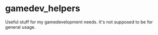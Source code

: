 gamedev_helpers
===============

Useful stuff for my gamedevelopment needs. It's not supposed to be for general
usage.
